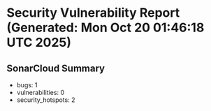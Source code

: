 # Security Vulnerability Report (Generated: Mon Oct 20 01:46:18 UTC 2025)


## SonarCloud Summary
* bugs: 1
* vulnerabilities: 0
* security_hotspots: 2

